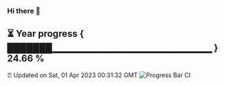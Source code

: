### Hi there 👋
⏳ Year progress { ███████▁▁▁▁▁▁▁▁▁▁▁▁▁▁▁▁▁▁▁▁▁▁▁ } 24.66 %
---
⏰ Updated on Sat, 01 Apr 2023 00:31:32 GMT
![Progress Bar CI](https://github.com/Moyi321/Moyi321/workflows/Progress%20Bar%20CI/badge.svg)
